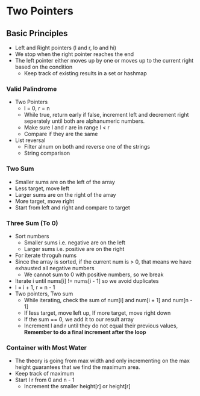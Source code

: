 # Two Pointers

## Basic Principles
- Left and Right pointers (l and r, lo and hi)
- We stop when the right pointer reaches the end
- The left pointer either moves up by one or moves up to the current right based on the condition
    - Keep track of existing results in a set or hashmap

### Valid Palindrome
- Two Pointers
    - l = 0, r = n
    - While true, return early if false, increment left and decrement right seperately until both are alphanumeric numbers.
    - Make sure l and r are in range l < r
    - Compare if they are the same
- List reversal
    - Filter alnum on both and reverse one of the strings
    - String comparison

### Two Sum
- Smaller sums are on the left of the array
- **L**ess target, move **l**eft
- Larger sums are on the right of the array
- Mo**r**e target, move **r**ight
- Start from left and right and compare to target

### Three Sum (To 0)
- Sort numbers
    - Smaller sums i.e. negative are on the left
    - Larger sums i.e. positive are on the right
- For iterate throguh nums
- Since the array is sorted, if the current num is > 0, that means we have exhausted all negative numbers
    - We cannot sum to 0 with positive numbers, so we break
- Iterate i until nums[i] != nums[i - 1] so we avoid duplicates
- l = i + 1, r = n - 1
- Two pointers, Two sum
    - While iterating, check the sum of num[i] and num[i + 1] and num[n - 1]
    - If **l**ess target, move **l**eft up, If more target, move right down
    - If the sum == 0, we add it to our result array
    - Increment l and r until they do not equal their previous values, **Remember to do a final increment after the loop**

### Container with Most Water
- The theory is going from max width and only incrementing on the max height guarantees that we find the maximum area.
- Keep track of maximum
- Start l r from 0 and n - 1
    - Increment the smaller height[r] or height[r]
